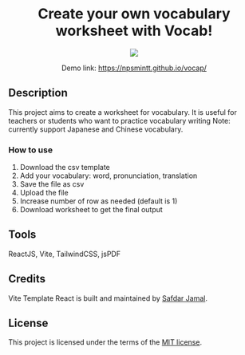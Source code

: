 <h1 align="center">
  Create your own vocabulary worksheet with Vocab!
</h1>

<p align="center">
  <img src="https://github.com/user-attachments/assets/6d486087-cfb6-4698-8cfa-3b7635e837b8">
</p>

<p align="center">
    Demo link: <a href="https://npsmintt.github.io/vocap/">https://npsmintt.github.io/vocap/</a>
</p>

## Description

This project aims to create a worksheet for vocabulary. It is useful for teachers or students who want to practice vocabulary writing
Note: currently support Japanese and Chinese vocabulary.

### How to use

1. Download the csv template
2. Add your vocabulary: word, pronunciation, translation
3. Save the file as csv
4. Upload the file
5. Increase number of row as needed (default is 1)
6. Download worksheet to get the final output

## Tools

ReactJS, Vite, TailwindCSS, jsPDF

## Credits

Vite Template React is built and maintained by [Safdar Jamal](https://safdarjamal.github.io).

## License

This project is licensed under the terms of the [MIT license](https://github.com/SafdarJamal/vite-template-react/blob/main/LICENSE).
